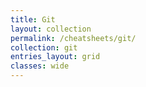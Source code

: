 ```yaml
---
title: Git 
layout: collection 
permalink: /cheatsheets/git/
collection: git
entries_layout: grid 
classes: wide
--- 
```


